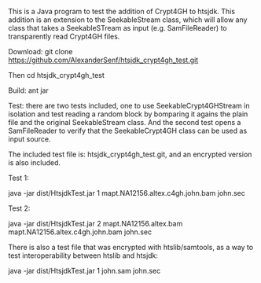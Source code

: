 This is a Java program to test the addition of Crypt4GH to htsjdk. This addition is an extension to the SeekableStream class, which will allow any class that takes a SeekableSTream as input (e.g. SamFileReader) to transparently read Crypt4GH files.

Download: git clone https://github.com/AlexanderSenf/htsjdk_crypt4gh_test.git

Then cd htsjdk_crypt4gh_test

Build: ant jar

Test: there are two tests included, one to use SeekableCrypt4GHStream in isolation and test reading a random block by bomparing it agains the plain file and the original SeekableStream class. And the second test opens a SamFileReader to verify that the SeekableCrypt4GH class can be used as input source.

The included test file is: htsjdk_crypt4gh_test.git, and an encrypted version is also included.

Test 1:

java -jar dist/HtsjdkTest.jar 1 mapt.NA12156.altex.c4gh.john.bam john.sec

Test 2:

java -jar dist/HtsjdkTest.jar 2 mapt.NA12156.altex.bam mapt.NA12156.altex.c4gh.john.bam john.sec

There is also a test file that was encrypted with htslib/samtools, as a way to test interoperability between htslib and htsjdk:

java -jar dist/HtsjdkTest.jar 1 john.sam john.sec
